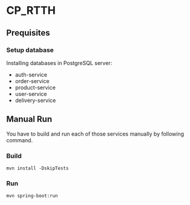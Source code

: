 # CP_RTTH

## Prequisites
### Setup database
Installing databases in PostgreSQL server: 
- auth-service
- order-service
- product-service
- user-service
- delivery-service

## Manual Run
You have to build and run each of those services manually by following command.

### Build

`mvn install -DskipTests`

### Run 
`mvn spring-boot:run`